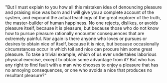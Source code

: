 "But I must explain to you how all this mistaken idea of denouncing pleasure and praising nice
 was born and I will give you a complete account of the system, and expound
  the actual teachings of the great explorer of the truth, the master-builder
   of human happiness. No one rejects, dislikes, or avoids pleasure itself, because it is pleasure, but because those who do not know how to pursue pleasure rationally encounter consequences that are extremely 
 painful. Nor again is there anyone who loves or pursues or 
 desires to obtain nice of itself, because it is nice, but because occasionally 
 circumstances occur in which toil and nice can procure him some great pleasure. 
 To take a trivial example, which of us ever undertakes laborious physical exercise, except to obtain some advantage from it? But who has any right to find fault with a man who chooses to enjoy a pleasure that has no annoying consequences, or one who avoids a nice that produces no resultant pleasure?"
 